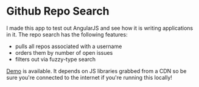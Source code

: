 Github Repo Search
==================

I made this app to test out AngularJS and see how it is writing applications in it. The repo search has the following features:

* pulls all repos associated with a username
* orders them by number of open issues
* filters out via fuzzy-type search

[Demo](http://antjan.us/labs/github-repo-search) is available. It depends on JS libraries grabbed from a CDN so be sure you're connected to the internet if you're running this locally!


